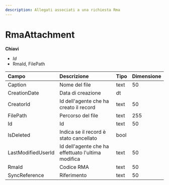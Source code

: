 ```yaml
---
description: Allegati associati a una richiesta Rma
---
```


# RmaAttachment

**Chiavi**

* _Id_
* RmaId, FilePath

| Campo | Descrizione | Tipo | Dimensione |
| :--- | :--- | :--- | :--- |
| Caption | Nome del file | text | 50 |
| CreationDate | Data di creazione | dt |  |
| CreatorId | Id dell'agente che ha creato il record | text | 50 |
| FilePath | Percorso del file | text | 255 |
| Id | Id | text | 50 |
| IsDeleted | Indica se il record è stato cancellato | bool |  |
| LastModifiedUserId | Id dell'agente che ha effettuato l'ultima modifica | text | 50 |
| RmaId | Codice RMA | text | 50 |
| SyncReference | Riferimento | text | 50 |
